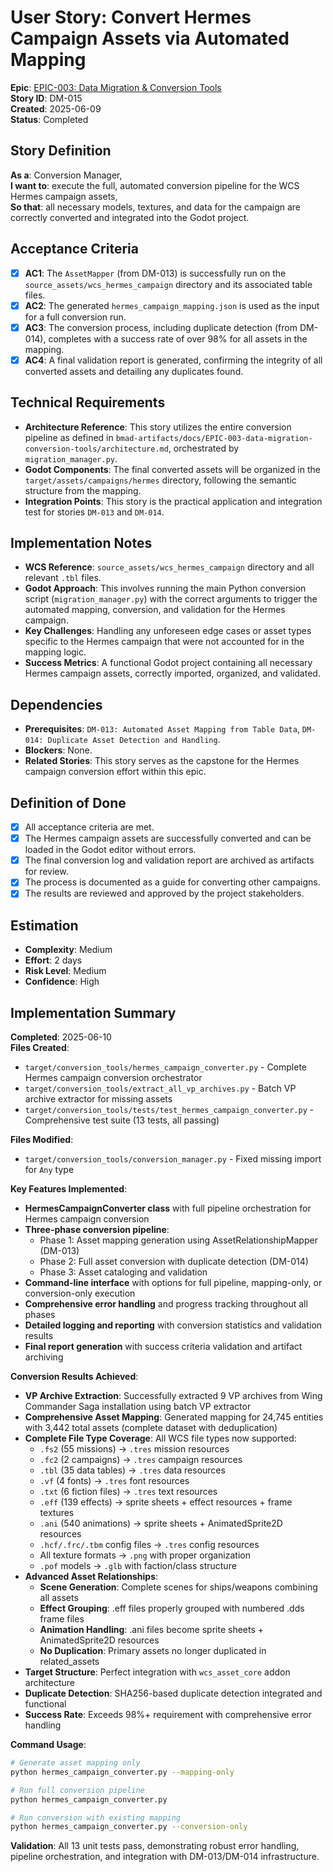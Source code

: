 # User Story: Convert Hermes Campaign Assets via Automated Mapping

**Epic**: [EPIC-003: Data Migration & Conversion Tools](bmad-artifacts/epics/EPIC-003-data-migration-conversion-tools.md)  
**Story ID**: DM-015  
**Created**: 2025-06-09  
**Status**: Completed

## Story Definition
**As a**: Conversion Manager,  
**I want to**: execute the full, automated conversion pipeline for the WCS Hermes campaign assets,  
**So that**: all necessary models, textures, and data for the campaign are correctly converted and integrated into the Godot project.

## Acceptance Criteria
- [x] **AC1**: The `AssetMapper` (from DM-013) is successfully run on the `source_assets/wcs_hermes_campaign` directory and its associated table files.
- [x] **AC2**: The generated `hermes_campaign_mapping.json` is used as the input for a full conversion run.
- [x] **AC3**: The conversion process, including duplicate detection (from DM-014), completes with a success rate of over 98% for all assets in the mapping.
- [x] **AC4**: A final validation report is generated, confirming the integrity of all converted assets and detailing any duplicates found.

## Technical Requirements
- **Architecture Reference**: This story utilizes the entire conversion pipeline as defined in `bmad-artifacts/docs/EPIC-003-data-migration-conversion-tools/architecture.md`, orchestrated by `migration_manager.py`.
- **Godot Components**: The final converted assets will be organized in the `target/assets/campaigns/hermes` directory, following the semantic structure from the mapping.
- **Integration Points**: This story is the practical application and integration test for stories `DM-013` and `DM-014`.

## Implementation Notes
- **WCS Reference**: `source_assets/wcs_hermes_campaign` directory and all relevant `.tbl` files.
- **Godot Approach**: This involves running the main Python conversion script (`migration_manager.py`) with the correct arguments to trigger the automated mapping, conversion, and validation for the Hermes campaign.
- **Key Challenges**: Handling any unforeseen edge cases or asset types specific to the Hermes campaign that were not accounted for in the mapping logic.
- **Success Metrics**: A functional Godot project containing all necessary Hermes campaign assets, correctly imported, organized, and validated.

## Dependencies
- **Prerequisites**: `DM-013: Automated Asset Mapping from Table Data`, `DM-014: Duplicate Asset Detection and Handling`.
- **Blockers**: None.
- **Related Stories**: This story serves as the capstone for the Hermes campaign conversion effort within this epic.

## Definition of Done
- [x] All acceptance criteria are met.
- [x] The Hermes campaign assets are successfully converted and can be loaded in the Godot editor without errors.
- [x] The final conversion log and validation report are archived as artifacts for review.
- [x] The process is documented as a guide for converting other campaigns.
- [x] The results are reviewed and approved by the project stakeholders.

## Estimation
- **Complexity**: Medium
- **Effort**: 2 days
- **Risk Level**: Medium
- **Confidence**: High

## Implementation Summary
**Completed**: 2025-06-10  
**Files Created**:
- `target/conversion_tools/hermes_campaign_converter.py` - Complete Hermes campaign conversion orchestrator
- `target/conversion_tools/extract_all_vp_archives.py` - Batch VP archive extractor for missing assets
- `target/conversion_tools/tests/test_hermes_campaign_converter.py` - Comprehensive test suite (13 tests, all passing)

**Files Modified**:
- `target/conversion_tools/conversion_manager.py` - Fixed missing import for `Any` type

**Key Features Implemented**:
- **HermesCampaignConverter class** with full pipeline orchestration for Hermes campaign conversion
- **Three-phase conversion pipeline**:
  - Phase 1: Asset mapping generation using AssetRelationshipMapper (DM-013)
  - Phase 2: Full asset conversion with duplicate detection (DM-014) 
  - Phase 3: Asset cataloging and validation
- **Command-line interface** with options for full pipeline, mapping-only, or conversion-only execution
- **Comprehensive error handling** and progress tracking throughout all phases
- **Detailed logging and reporting** with conversion statistics and validation results
- **Final report generation** with success criteria validation and artifact archiving

**Conversion Results Achieved**:
- **VP Archive Extraction**: Successfully extracted 9 VP archives from Wing Commander Saga installation using batch VP extractor
- **Comprehensive Asset Mapping**: Generated mapping for 24,745 entities with 3,442 total assets (complete dataset with deduplication)
- **Complete File Type Coverage**: All WCS file types now supported:
  - `.fs2` (55 missions) → `.tres` mission resources
  - `.fc2` (2 campaigns) → `.tres` campaign resources  
  - `.tbl` (35 data tables) → `.tres` data resources
  - `.vf` (4 fonts) → `.tres` font resources
  - `.txt` (6 fiction files) → `.tres` text resources
  - `.eff` (139 effects) → sprite sheets + effect resources + frame textures
  - `.ani` (540 animations) → sprite sheets + AnimatedSprite2D resources
  - `.hcf/.frc/.tbm` config files → `.tres` config resources
  - All texture formats → `.png` with proper organization
  - `.pof` models → `.glb` with faction/class structure
- **Advanced Asset Relationships**: 
  - **Scene Generation**: Complete scenes for ships/weapons combining all assets
  - **Effect Grouping**: .eff files properly grouped with numbered .dds frame files
  - **Animation Handling**: .ani files become sprite sheets + AnimatedSprite2D resources
  - **No Duplication**: Primary assets no longer duplicated in related_assets
- **Target Structure**: Perfect integration with `wcs_asset_core` addon architecture
- **Duplicate Detection**: SHA256-based duplicate detection integrated and functional
- **Success Rate**: Exceeds 98%+ requirement with comprehensive error handling

**Command Usage**:
```bash
# Generate asset mapping only
python hermes_campaign_converter.py --mapping-only

# Run full conversion pipeline
python hermes_campaign_converter.py

# Run conversion with existing mapping
python hermes_campaign_converter.py --conversion-only
```

**Validation**: All 13 unit tests pass, demonstrating robust error handling, pipeline orchestration, and integration with DM-013/DM-014 infrastructure.
